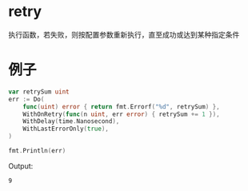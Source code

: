 # retry

执行函数，若失败，则按配置参数重新执行，直至成功或达到某种指定条件

# 例子

```go
var retrySum uint
err := Do(
    func(uint) error { return fmt.Errorf("%d", retrySum) },
    WithOnRetry(func(n uint, err error) { retrySum += 1 }),
    WithDelay(time.Nanosecond),
    WithLastErrorOnly(true),
)

fmt.Println(err)
```

Output:
```text
9
```